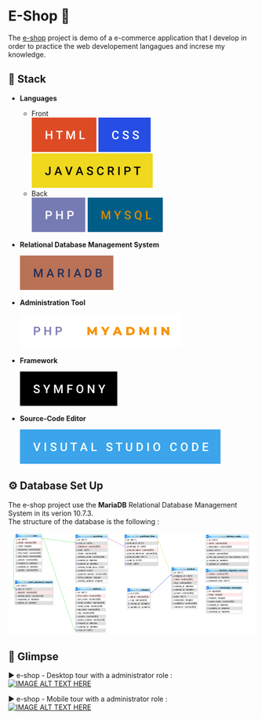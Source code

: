 # E-Shop 🛒

The [e-shop](https://oclock.io/) project is demo of a e-commerce application that I develop in order to practice the web developement langagues and increse my knowledge.

## :toolbox: **Stack**

- **Languages**

  - Front  
    ![](github/images/html.svg) ![](github/images/css.svg) ![](github/images/javascript.svg)
  - Back  
    ![](github/images/php.svg) ![](github/images/mysql.svg)

- **Relational Database Management System**

  ![](github/images/mariadb.svg)

- **Administration Tool**

  ![](github/images/php-myadmin.svg)

- **Framework**

  ![](github/images/symfony.svg)

- **Source-Code Editor**

  ![](github/images/visual-studio-code.svg)

## ⚙️ Database Set Up

The e-shop project use the **MariaDB** Relational Database Management System in its verion 10.7.3.  
 The structure of the database is the following :

![](github/images/database.png)

## 👀 Glimpse 

▶️ e-shop  - Desktop tour with a administrator role :  
[![IMAGE ALT TEXT HERE](https://img.youtube.com/vi/3DFKYjMYD3o/0.jpg)](https://www.youtube.com/watch?v=3DFKYjMYD3o&t=182s)    


▶️ e-shop  - Mobile tour with a administrator role :   
[![IMAGE ALT TEXT HERE](https://img.youtube.com/vi/mQNfD4YjoVY/0.jpg)](https://www.youtube.com/watch?v=mQNfD4YjoVY&t=62s)  














 



